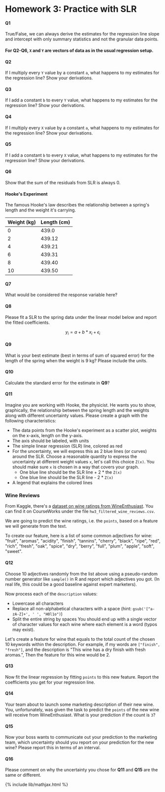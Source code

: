 # Homework 3: Practice with SLR

#### Q1
True/False, we can always derive the estimates for the regression line slope and intercept with only summary statistics and not the granular data points.

#### For **Q2-Q6**, `X` and `Y` are vectors of data as in the usual regression setup.
#### Q2
If I multiply every `Y` value by a constant `a`, what happens to my estimates for the regression line? Show your derivations.

#### Q3
If I add a constant `b` to every `Y` value, what happens to my estimates for the regression line? Show your derivations.

#### Q4
If I multiply every `X` value by a constant `a`, what happens to my estimates for the regression line? Show your derivations.

#### Q5
If I add a constant `b` to every `X` value, what happens to my estimates for the regression line? Show your derivations.

#### Q6
Show that the sum of the residuals from SLR is always 0.


#### Hooke's Experiment
The famous Hooke's law describes the relationship between a spring's length and the weight it's carrying.

|Weight (kg)|Length (cm)|
|---|---|
|0|439.0|
|2|439.12|
|4|439.21|
|6|439.31|
|8|439.40|
|10|439.50|

#### Q7
What would be considered the response variable here?

#### Q8
Please fit a SLR to the spring data under the linear model below and report the fitted coefficients.

$$y_i = a + b * x_i + \epsilon_i$$

#### Q9
What is your best estimate (best in terms of sum of squared error) for the length of the spring when the weight is 9 kg? Please include the units.

#### Q10
Calculate the standard error for the estimate in **Q9**?

#### Q11
Imagine you are working with Hooke, the physicist. He wants you to show, graphically, the relationship between the spring length and the weights along with
different uncertainty values. Please create a graph with the following characteristics:
- The data points from the Hooke's experiment as a scatter plot, weights on the x-axis, length on the y-axis.
- The axis should be labeled, with units
- The simple linear regression (SLR) line, colored as red
- For the uncertainty, we will express this as 2 blue lines (or curves) around the SLR. Choose a reasonable quantity to express the uncertainty at different weight values `x`, let's call this choice `Z(x)`. You should make sure `x` is chosen in a way that covers your graph.
  - One blue line should be the SLR line + 2 * the `Z(x)`
  - One blue line should be the SLR line - 2 * `Z(x)`
- A legend that explains the colored lines


### Wine Reviews
From Kaggle, there's a [dataset on wine ratings from WineEnthusiast](https://www.kaggle.com/zynicide/wine-reviews/downloads/wine-reviews.zip/4). You can find it on CourseWorks under the file `hw3_filtered_wine_reviews.csv`.

We are going to predict the wine ratings, i.e. the `points`, based on a feature we will generate from the text.

To create our feature, here is a list of some common adjectives for wine: "fruit", "aromas", "acidity", "finish", "tannins", "cherry", "black", "ripe", "red", "rich", "fresh", "oak", "spice", "dry", "berry", "full", "plum", "apple", "soft", "sweet".

#### Q12
Choose 10 adjectives randomly from the list above using a pseudo-random number generator like `sample()` in R and report which adjectives you got. (In real life, this could be a good baseline against expert marketers).

Now process each of the `description` values:
  - Lowercase all characters
  - Replace all non-alphabetical characters with a space (hint: `gsub('[^a-zA-Z]+', ' ', "H0l1o")`)
  - Split the entire string by spaces
You should end up with a single vector of character values for each wine where each element is a word (typos may exist).

Let's create a feature for wine that equals to the total count of the chosen 10 keywords within the description. For example, if my words are `["finish", "fresh"]`, and the description is "This wine has a dry finish with fresh aromas.", Then the feature for this wine would be 2.

#### Q13
Now fit the linear regression by fitting `points` to this new feature. Report the coefficients you get for your regression line.

#### Q14
Your team about to launch some marketing description of their new wine. You, unfortunately, was given the task to predict the `points` of the new wine will receive from WineEnthusiast. What is your prediction if the count is `3`?

#### Q15
Now your boss wants to communicate out your prediction to the marketing team, which uncertainty should you report on your prediction for the new wine? Please report this in terms of an interval.

#### Q16
Please comment on why the uncertainty you chose for **Q11** and **Q15** are the same or different.

{% include lib/mathjax.html %}
